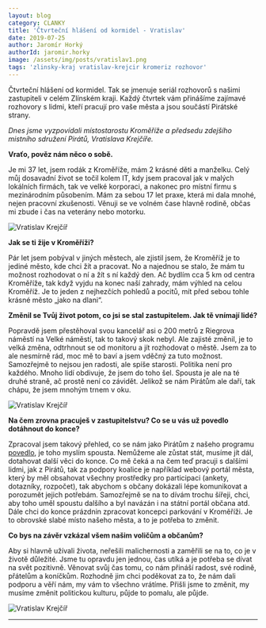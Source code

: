 ```yaml
---
layout: blog
category: CLANKY
title: 'Čtvrteční hlášení od kormidel - Vratislav'
date: 2019-07-25
author: Jaromír Horký
authorId: jaromir.horky
image: /assets/img/posts/vratislav1.png   
tags: 'zlinsky-kraj vratislav-krejcir kromeriz rozhovor'
---
```


Čtvrteční hlášení od kormidel. Tak se jmenuje seriál rozhovorů s našimi zastupiteli v celém Zlínském kraji. Každý čtvrtek vám přinášíme zajímavé rozhovory s lidmi, kteří pracují pro vaše města a jsou součástí Pirátské strany.

*Dnes jsme vyzpovídali místostarostu Kroměříže a předsedu zdejšího mistního sdružení Pirátů, Vratislava Krejčíře.* 

**Vraťo, pověz nám něco o sobě.**

Je mi 37 let, jsem rodák z Kroměříže, mám 2 krásné děti a manželku. Celý můj dosavadní život se točil kolem IT, kdy jsem pracoval jak v malých lokálních firmách, tak ve velké korporaci, a nakonec pro místní firmu s mezinárodním působením. Mám za sebou 17 let praxe, která mi dala mnohé, nejen pracovní zkušenosti. Věnuji se ve volném čase hlavně rodině, občas mi zbude i čas na veterány nebo motorku. 

![Vratislav Krejčíř](https://zlinsky.pirati.cz/assets/img/posts/vrata1.jpg)

**Jak se ti žije v Kroměříži?**

Pár let jsem pobýval v jiných městech, ale zjistil jsem, že Kroměříž je to jediné město, kde chci žít a pracovat. No a najednou se stalo, že mám tu možnost rozhodovat o ní a žít s ní každý den. Ač bydlím cca 5 km od centra Kroměříže, tak když vyjdu na konec naší zahrady, mám výhled na celou Kroměříž. Je to jeden z nejhezčích pohledů a pocitů, mít před sebou tohle krásné město „jako na dlani“. 

**Změnil se Tvůj život potom, co jsi se stal zastupitelem. Jak tě vnímají lidé?**

Popravdě jsem přestěhoval svou kancelář asi o 200 metrů z Riegrova náměstí na Velké náměstí, tak to takový skok nebyl. Ale zajisté změnil, je to velká změna, odtrhnout se od monitoru a jít rozhodovat o městě. Jsem za to ale nesmírně rád, moc mě to baví a jsem vděčný za tuto možnost. Samozřejmě to nejsou jen radosti, ale spíše starosti. Politika není pro každého. Mnoho lidí obdivuje, že jsem do toho šel. Spousta je ale na té druhé straně, ač prostě není co závidět. Jelikož se nám Pirátům ale daří, tak chápu, že jsem mnohým trnem v oku.

![Vratislav Krejčíř](https://zlinsky.pirati.cz/assets/img/posts/vrata3.JPG)

**Na čem zrovna pracuješ v zastupitelstvu? Co se u vás už povedlo dotáhnout do konce?**

Zpracoval jsem takový přehled, co se nám jako Pirátům z našeho programu [povedlo]( https://kromeriz.pirati.cz/aktuality/pulrocni-vysvedceni-aneb-jak-pirati-na-radnici-pracuji.html), je toho myslím spousta. Nemůžeme ale zůstat stát, musíme jít dál, dotahovat další věci do konce. Co mě čeká a na čem teď pracuji s dalšími lidmi, jak z Pirátů, tak za podpory koalice je například webový portál města, který by měl obsahovat všechny prostředky pro participaci (ankety, dotazníky, rozpočet), tak abychom s občany dokázali lépe komunikovat a porozumět jejich potřebám. Samozřejmě se na to dívám trochu šířeji, chci, aby toho uměl spoustu dalšího a byl navázán i na státní portál občana atd. Dále chci do konce prázdnin zpracovat koncepci parkování v Kroměříži. Je to obrovské slabé místo našeho města, a to je potřeba to změnit. 

**Co bys na závěr vzkázal všem našim voličům a občanům?**

Aby si hlavně užívali života, neřešili malichernosti a zaměřili se na to, co je v životě důležité. Jsme tu opravdu jen jednou, čas utíká a je potřeba se dívat na svět pozitivně. Věnovat svůj čas tomu, co nám přináší radost, své rodině, přátelům a koníčkům.  Rozhodně jim chci poděkovat za to, že nám dali podporu a věří nám, my vám to všechno vrátíme. Přišli jsme to změnit, my musíme změnit politickou kulturu, půjde to pomalu, ale půjde.  

![Vratislav Krejčíř](https://zlinsky.pirati.cz/assets/img/posts/vrata2.JPG)

---
